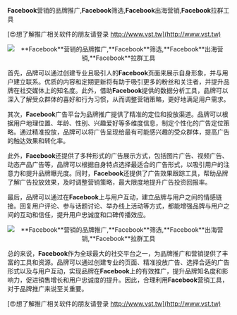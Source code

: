 **Facebook**营销的品牌推广,**Facebook**筛选,**Facebook**出海营销,**Facebook**拉群工具

[😍想了解推广相关软件的朋友请登录 http://www.vst.tw](http://www.vst.tw)

 <center><img src="https://vst.tw/MP4/tuiguang/png/2.png" alt="**Facebook**营销的品牌推广,**Facebook**筛选,**Facebook**出海营销,**Facebook**拉群工具"></center>

首先，品牌可以通过创建专业且吸引人的**Facebook**页面来展示自身形象，并与用户建立联系。优质的内容和定期更新将有助于吸引更多的粉丝和关注者，并提升品牌在社交媒体上的知名度。此外，借助**Facebook**提供的数据分析工具，品牌可以深入了解受众群体的喜好和行为习惯，从而调整营销策略，更好地满足用户需求。

其次，**Facebook**广告平台为品牌推广提供了精准的定位和投放渠道。品牌可以根据用户地理位置、年龄、性别、兴趣爱好等多维度信息，制定个性化的广告定位策略。通过精准投放，品牌可以将广告呈现给最有可能感兴趣的受众群体，提高广告的触达效果和转化率。

此外，**Facebook**还提供了多种形式的广告展示方式，包括图片广告、视频广告、动态产品广告等，品牌可以根据自身特点选择最适合的广告形式，以吸引用户的注意力和提升品牌曝光度。同时，**Facebook**还提供了广告效果跟踪工具，帮助品牌了解广告投放效果，及时调整营销策略，最大限度地提升广告投资回报率。

最后，品牌可以通过在**Facebook**上与用户互动，建立品牌与用户之间的情感链接。回复用户评论、参与话题讨论、举办线上活动等方式，都能增强品牌与用户之间的互动和信任，提升用户忠诚度和口碑传播效应。

 <center><img src="https://vst.tw/MP4/tuiguang/png/8.png" alt="**Facebook**营销的品牌推广,**Facebook**筛选,**Facebook**出海营销,**Facebook**拉群工具"></center>

总的来说，**Facebook**作为全球最大的社交平台之一，为品牌推广和营销提供了丰富的工具和资源。品牌可以通过创建专业的页面、精准投放广告、选择合适的广告形式以及与用户互动，实现品牌在**Facebook**上的有效推广，提升品牌知名度和影响力，促进销售增长和用户忠诚度的提升。因此，合理利用**Facebook**营销工具，对于品牌推广来说至关重要。

[😍想了解推广相关软件的朋友请登录 http://www.vst.tw](http://www.vst.tw)




